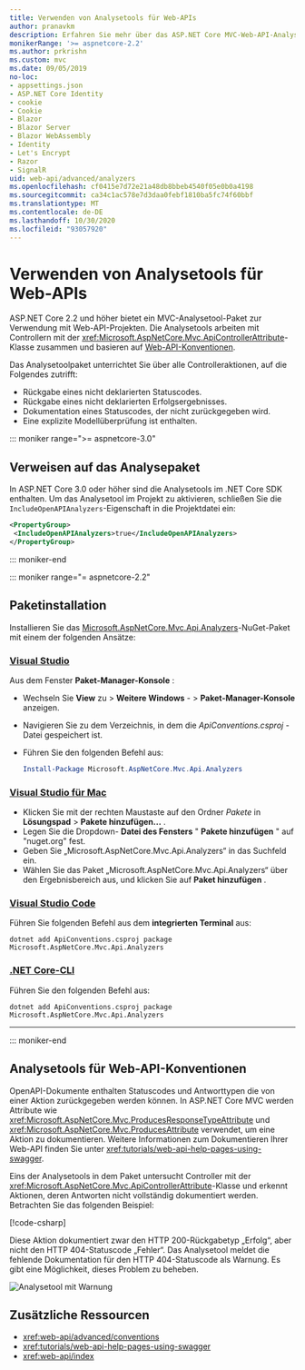 ```yaml
---
title: Verwenden von Analysetools für Web-APIs
author: pranavkm
description: Erfahren Sie mehr über das ASP.NET Core MVC-Web-API-Analysetool-Paket.
monikerRange: '>= aspnetcore-2.2'
ms.author: prkrishn
ms.custom: mvc
ms.date: 09/05/2019
no-loc:
- appsettings.json
- ASP.NET Core Identity
- cookie
- Cookie
- Blazor
- Blazor Server
- Blazor WebAssembly
- Identity
- Let's Encrypt
- Razor
- SignalR
uid: web-api/advanced/analyzers
ms.openlocfilehash: cf0415e7d72e21a48db8bbeb4540f05e0b0a4198
ms.sourcegitcommit: ca34c1ac578e7d3daa0febf1810ba5fc74f60bbf
ms.translationtype: MT
ms.contentlocale: de-DE
ms.lasthandoff: 10/30/2020
ms.locfileid: "93057920"
---
```

# <a name="use-web-api-analyzers"></a>Verwenden von Analysetools für Web-APIs

ASP.NET Core 2.2 und höher bietet ein MVC-Analysetool-Paket zur Verwendung mit Web-API-Projekten. Die Analysetools arbeiten mit Controllern mit der <xref:Microsoft.AspNetCore.Mvc.ApiControllerAttribute>-Klasse zusammen und basieren auf [Web-API-Konventionen](xref:web-api/advanced/conventions).

Das Analysetoolpaket unterrichtet Sie über alle Controlleraktionen, auf die Folgendes zutrifft:

* Rückgabe eines nicht deklarierten Statuscodes.
* Rückgabe eines nicht deklarierten Erfolgsergebnisses.
* Dokumentation eines Statuscodes, der nicht zurückgegeben wird.
* Eine explizite Modellüberprüfung ist enthalten.

::: moniker range=">= aspnetcore-3.0"

## <a name="reference-the-analyzer-package"></a>Verweisen auf das Analysepaket

In ASP.NET Core 3.0 oder höher sind die Analysetools im .NET Core SDK enthalten. Um das Analysetool im Projekt zu aktivieren, schließen Sie die `IncludeOpenAPIAnalyzers`-Eigenschaft in die Projektdatei ein:

```xml
<PropertyGroup>
 <IncludeOpenAPIAnalyzers>true</IncludeOpenAPIAnalyzers>
</PropertyGroup>
```

::: moniker-end

::: moniker range="= aspnetcore-2.2"

## <a name="package-installation"></a>Paketinstallation

Installieren Sie das [Microsoft.AspNetCore.Mvc.Api.Analyzers](https://www.nuget.org/packages/Microsoft.AspNetCore.Mvc.Api.Analyzers)-NuGet-Paket mit einem der folgenden Ansätze:

### <a name="visual-studio"></a>[Visual Studio](#tab/visual-studio)

Aus dem Fenster **Paket-Manager-Konsole** :
  * Wechseln Sie **View** zu > **Weitere Windows** - > **Paket-Manager-Konsole** anzeigen.
  * Navigieren Sie zu dem Verzeichnis, in dem die *ApiConventions.csproj* -Datei gespeichert ist.
  * Führen Sie den folgenden Befehl aus:

    ```powershell
    Install-Package Microsoft.AspNetCore.Mvc.Api.Analyzers
    ```

### <a name="visual-studio-for-mac"></a>[Visual Studio für Mac](#tab/visual-studio-mac)

* Klicken Sie mit der rechten Maustaste auf den Ordner *Pakete* in **Lösungspad** > **Pakete hinzufügen...** .
* Legen Sie die Dropdown- **Datei des Fensters** " **Pakete hinzufügen** " auf "nuget.org" fest.
* Geben Sie „Microsoft.AspNetCore.Mvc.Api.Analyzers“ in das Suchfeld ein.
* Wählen Sie das Paket „Microsoft.AspNetCore.Mvc.Api.Analyzers“ über den Ergebnisbereich aus, und klicken Sie auf **Paket hinzufügen** .

### <a name="visual-studio-code"></a>[Visual Studio Code](#tab/visual-studio-code)

Führen Sie folgenden Befehl aus dem **integrierten Terminal** aus:

```dotnetcli
dotnet add ApiConventions.csproj package Microsoft.AspNetCore.Mvc.Api.Analyzers
```

### <a name="net-core-cli"></a>[.NET Core-CLI](#tab/netcore-cli)

Führen Sie den folgenden Befehl aus:

```dotnetcli
dotnet add ApiConventions.csproj package Microsoft.AspNetCore.Mvc.Api.Analyzers
```

---

::: moniker-end

## <a name="analyzers-for-web-api-conventions"></a>Analysetools für Web-API-Konventionen

OpenAPI-Dokumente enthalten Statuscodes und Antworttypen die von einer Aktion zurückgegeben werden können. In ASP.NET Core MVC werden Attribute wie <xref:Microsoft.AspNetCore.Mvc.ProducesResponseTypeAttribute> und <xref:Microsoft.AspNetCore.Mvc.ProducesAttribute> verwendet, um eine Aktion zu dokumentieren. Weitere Informationen zum Dokumentieren Ihrer Web-API finden Sie unter <xref:tutorials/web-api-help-pages-using-swagger>.

Eins der Analysetools in dem Paket untersucht Controller mit der <xref:Microsoft.AspNetCore.Mvc.ApiControllerAttribute>-Klasse und erkennt Aktionen, deren Antworten nicht vollständig dokumentiert werden. Betrachten Sie das folgenden Beispiel:

[!code-csharp[](conventions/sample/Controllers/ContactsController.cs?name=missing404docs&highlight=10)]

Diese Aktion dokumentiert zwar den HTTP 200-Rückgabetyp „Erfolg“, aber nicht den HTTP 404-Statuscode „Fehler“. Das Analysetool meldet die fehlende Dokumentation für den HTTP 404-Statuscode als Warnung. Es gibt eine Möglichkeit, dieses Problem zu beheben.

![Analysetool mit Warnung](conventions/_static/Analyzer.gif)

## <a name="additional-resources"></a>Zusätzliche Ressourcen

* <xref:web-api/advanced/conventions>
* <xref:tutorials/web-api-help-pages-using-swagger>
* <xref:web-api/index>
